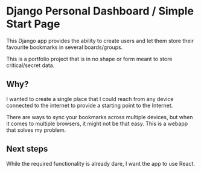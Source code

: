 # Django Personal Dashboard / Simple Start Page

This Django app provides the ability to create users and let them store their favourite bookmarks in several boards/groups.

This is a portfolio project that is in no shape or form meant to store critical/secret data.

## Why?

I wanted to create a single place that I could reach from any device connected to the internet to provide a starting point to the Internet.

There are ways to sync your bookmarks across multiple devices, but when it comes to multiple browsers, it might not be that easy. This is a webapp that solves my problem.

## Next steps

While the required functionality is already dare, I want the app to use React.
